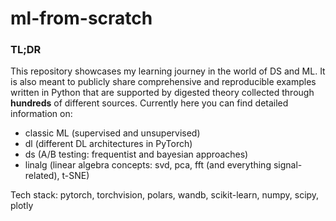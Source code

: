# ml-from-scratch
### **TL;DR**

This repository showcases my learning journey in the world of DS and ML. It is also meant to publicly share comprehensive and reproducible examples written in Python that are supported by digested theory collected through **hundreds** of different sources. Currently here you can find detailed information on: 
- classic ML (supervised and unsupervised)
- dl (different DL architectures in PyTorch)
- ds (A/B testing: frequentist and bayesian approaches)
- linalg (linear algebra concepts: svd, pca, fft (and everything signal-related), t-SNE)

Tech stack: pytorch, torchvision, polars, wandb, scikit-learn, numpy, scipy, plotly
